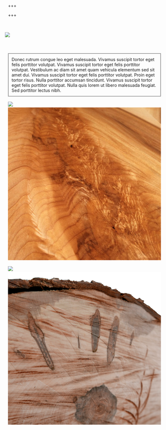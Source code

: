 +++

+++
# 

<div style="margin:-10px;">
  <img src="../images/wood/wyatt-red-cedar.jpg" style="margin-top:20px;">

  <p style="border:2px solid #999; padding:10px; margin:10px; margin-top:50px">
    Donec rutrum congue leo eget malesuada. Vivamus suscipit tortor eget felis porttitor volutpat. Vivamus suscipit tortor eget felis porttitor volutpat. Vestibulum ac diam sit amet quam vehicula elementum sed sit amet dui. Vivamus suscipit tortor eget felis porttitor volutpat. Proin eget tortor risus. Nulla porttitor accumsan tincidunt. Vivamus suscipit tortor eget felis porttitor volutpat. Nulla quis lorem ut libero malesuada feugiat. Sed porttitor lectus nibh.
  </p>
</div>

<br>
<div class="row">
  <div class="col-sm-1">
  </div>
  <div class="col-sm-10">
  <div class="row">
  <div class="col-sm-6">
  <img src="http://www-dev.dayshardwood.com/images/pictures/wood2.jpg">
  </div>
  <div class="col-sm-6">
  <img src="/images/wood/wood5.jpg">
  </div>
  </div>
  <br>
  <div class="row">
  <div class="col-sm-6">
  <img src="http://www-dev.dayshardwood.com/images/pictures/cedar.jpg">
  </div>
  <div class="col-sm-6">
  <img src="/images/wood/green-wood.png">
  </div>
  </div>
  </div>
  <div class="col-sm-1">
  </div>
</div>